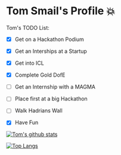 # Tom Smail's Profile :collision:

Tom's TODO List:
- [x] Get on a Hackathon Podium
- [x] Get an Interships at a Startup
- [x] Get into ICL
- [x] Complete Gold DofE
- [ ] Get an Internship with a MAGMA
- [ ] Place first at a big Hackathon
- [ ] Walk Hadrians Wall
- [x] Have Fun


[![Tom's github stats](https://github-readme-stats.vercel.app/api?username=TomSmail&theme=radical)](https://github.com/anuraghazra/github-readme-stats)


[![Top Langs](https://github-readme-stats.vercel.app/api/top-langs/?username=TomSmail&theme=radical&layout=compact&hide=Roff)](https://github.com/anuraghazra/github-readme-stats)



<!--
**TomSmail/TomSmail** is a ✨ _special_ ✨ repository because its `README.md` (this file) appears on your GitHub profile.

Here are some ideas to get you started:

- 🔭 I’m currently working on ...
- 🌱 I’m currently learning ...
- 👯 I’m looking to collaborate on ...
- 🤔 I’m looking for help with ...
- 💬 Ask me about ...
- 📫 How to reach me: ...
- 😄 Pronouns: ...
- ⚡ Fun fact: ...
-->
